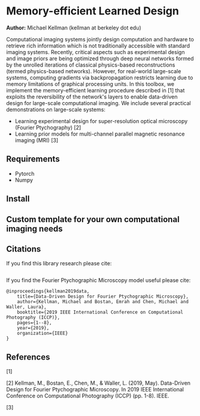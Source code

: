 # Memory-efficient Learned Design
**Author:** Michael Kellman (kellman at berkeley dot edu)

Computational imaging systems jointly design computation and hardware to retrieve rich information which is not traditionally accessible with standard imaging systems. Recently, critical aspects such as experimental design and image priors are being optimized through deep neural networks formed by the unrolled iterations of classical physics-based reconstructions (termed physics-based networks). However, for real-world large-scale systems, computing gradients via backpropagation restricts learning due to memory limitations of graphical processing units. In this toolbox, we implement the memory-efficient learning procedure described in [1] that exploits the reversibility of the network's layers to enable data-driven design for large-scale computational imaging. We include several practical demonstrations on large-scale systems: 

* Learning experimental design for super-resolution optical microscopy (Fourier Ptychography) [2]
* Learning prior models for multi-channel parallel magnetic resonance imaging (MRI) [3]

## Requirements
* Pytorch
* Numpy

## Install



## Custom template for your own computational imaging needs



## Citations

If you find this library research please cite:
```

```

If you find the Fourier Ptychographic Microscopy model useful please cite:
```
@inproceedings{kellman2019data,
	title={Data-Driven Design for Fourier Ptychographic Microscopy},
	author={Kellman, Michael and Bostan, Emrah and Chen, Michael and Waller, Laura},
	booktitle={2019 IEEE International Conference on Computational Photography (ICCP)},
	pages={1--8},
	year={2019},
	organization={IEEE}
}
```

## References

[1] 

[2] Kellman, M., Bostan, E., Chen, M., & Waller, L. (2019, May). Data-Driven Design for Fourier Ptychographic Microscopy. In 2019 IEEE International Conference on Computational Photography (ICCP) (pp. 1-8). IEEE.

[3]
